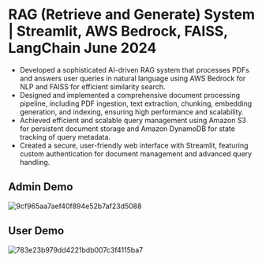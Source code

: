 # RAG (Retrieve and Generate) System | Streamlit, AWS Bedrock, FAISS, LangChain June 2024
- Developed a sophisticated AI-driven RAG system that processes PDFs and answers user queries in natural language using AWS Bedrock for NLP and FAISS for efficient similarity search.
- Designed and implemented a comprehensive document processing pipeline, including PDF ingestion, text extraction, chunking, embedding generation, and indexing, ensuring high performance and scalability.
- Achieved efficient and scalable query management using Amazon S3 for persistent document storage and Amazon DynamoDB for state tracking of query metadata.
- Created a secure, user-friendly web interface with Streamlit, featuring custom authentication for document management and advanced query handling.
## Admin Demo
![9cf965aa7aef40f894e52b7af23d5088](https://github.com/Jimmy-0/RAG---aws/assets/89755417/b1aa313b-cd91-4587-85ef-1cae9c94f9fe)

## User Demo
![783e23b979dd4221bdb007c3f4115ba7](https://github.com/Jimmy-0/RAG---aws/assets/89755417/28a4c2c7-52a3-4825-947d-effe1f08374f)
